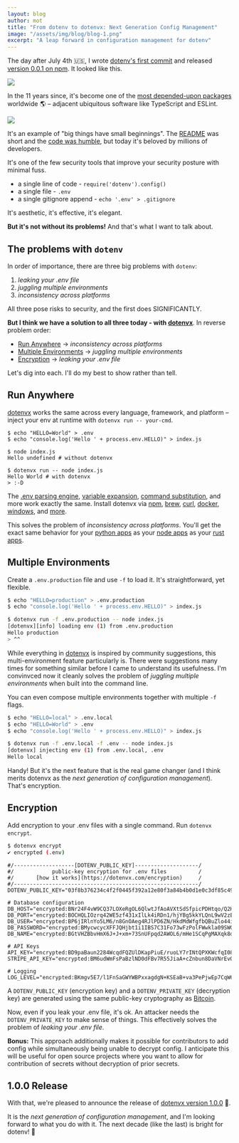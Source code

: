 ```yaml
---
layout: blog
author: mot
title: "From dotenv to dotenvx: Next Generation Config Management"
image: "/assets/img/blog/blog-1.png"
excerpt: "A leap forward in configuration management for dotenv"
---
```


The day after July 4th 🇺🇸, I wrote [dotenv's first commit](https://github.com/motdotla/dotenv/commit/71dabbf27b699fcb7a04714709cecfc6e78892b9) and released [version 0.0.1 on npm](https://www.npmjs.com/package/dotenv/v/0.0.1). It looked like this.

<img src="https://github.com/dotenvx/dotenvx/assets/3848/632a3bf4-50f4-4614-a0c2-12b2f6e64ccc"/>

In the 11 years since, it's become one of the [most depended-upon packages](https://gist.github.com/anvaka/8e8fa57c7ee1350e3491#top-1000-most-depended-upon-packages) worldwide 🌎 – adjacent ubiquitous software like TypeScript and ESLint.

<img src="https://github.com/dotenvx/dotenvx/assets/3848/3b93fa70-8204-4563-b5b5-a3a2dcfb3de3"/>

It's an example of "big things have small beginnings". The [README](https://github.com/motdotla/dotenv/commit/71dabbf27b699fcb7a04714709cecfc6e78892b9#diff-b335630551682c19a781afebcf4d07bf978fb1f8ac04c6bf87428ed5106870f5) was short and the [code was humble](https://github.com/motdotla/dotenv/commit/71dabbf27b699fcb7a04714709cecfc6e78892b9#diff-7934bf411fea192ad8cd69e0a12911648a2842cb0f2409a8fb67b41b7069d757), but today it's beloved by millions of developers.

It's one of the few security tools that improve your security posture with minimal fuss.

* a single line of code - `require('dotenv').config()`
* a single file - `.env`
* a single gitignore append - `echo '.env' > .gitignore`

It's aesthetic, it's effective, it's elegant.

**But it's not without its problems!** And that's what I want to talk about.

## The problems with `dotenv`

In order of importance, there are three big problems with `dotenv`:

1. *leaking your .env file*
2. *juggling multiple environments*
3. *inconsistency across platforms*

All three pose risks to security, and the first does SIGNIFICANTLY.

**But I think we have a solution to all three today - with [dotenvx](https://gitub.com/dotenvx/dotenvx)**. In reverse problem order:

* [Run Anywhere](https://github.com/dotenvx/dotenvx?tab=readme-ov-file#run-anywhere) -> *inconsistency across platforms*
* [Multiple Environments](https://github.com/dotenvx/dotenvx?tab=readme-ov-file#multiple-environments) -> *juggling multiple environments*
* [Encryption](https://github.com/dotenvx/dotenvx?tab=readme-ov-file#encryption) -> *leaking your .env file*

Let's dig into each. I'll do my best to show rather than tell.

## Run Anywhere

[dotenvx](https://github.com/dotenvx/dotenvx) works the same across every language, framework, and platform – inject your env at runtime with `dotenvx run -- your-cmd`.

```
$ echo "HELLO=World" > .env
$ echo "console.log('Hello ' + process.env.HELLO)" > index.js

$ node index.js
Hello undefined # without dotenvx

$ dotenvx run -- node index.js
Hello World # with dotenvx
> :-D
```

The [.env parsing engine](https://github.com/dotenvx/dotenvx/blob/6f5a91370437716c93ead3e4400d1ee46e2b77ef/src/lib/helpers/parseDecryptEvalExpand.js#L6), [variable expansion](https://github.com/dotenvx/dotenvx?tab=readme-ov-file#run-anywhere), [command substitution](https://github.com/dotenvx/dotenvx?tab=readme-ov-file#run-anywhere), and more work exactly the same. Install dotenvx via [npm](https://dotenvx.com/docs/install#npm), [brew](https://dotenvx.com/docs/install#brew), [curl](https://dotenvx.com/docs/install#shell), [docker](https://dotenvx.com/docs/install#docker), [windows](https://docs/install#windows), and [more](https://dotenvx.com/docs/install).

This solves the problem of *inconsistency across platforms*. You'll get the exact same behavior for your [python apps](https://dotenvx.com/docs/guides#python) as your [node apps](https://dotenvx.com/docs/guides#node-js) as your [rust apps](https://dotenvx.com/docs/guides#go).

## Multiple Environments

Create a `.env.production` file and use `-f` to load it. It's straightforward, yet flexible.

```sh
$ echo "HELLO=production" > .env.production
$ echo "console.log('Hello ' + process.env.HELLO)" > index.js

$ dotenvx run -f .env.production -- node index.js
[dotenvx][info] loading env (1) from .env.production
Hello production
> ^^
```

While everything in [dotenvx](https://github.com/dotenvx/dotenvx) is inspired by community suggestions, this multi-environment feature particularly is. There were suggestions many times for something similar before I came to understand its usefulness. I'm convinvced now it cleanly solves the problem of *juggling multiple environments* when built into the command line.

You can even compose multiple environments together with multiple `-f` flags.

```sh
$ echo "HELLO=local" > .env.local
$ echo "HELLO=World" > .env
$ echo "console.log('Hello ' + process.env.HELLO)" > index.js

$ dotenvx run -f .env.local -f .env -- node index.js
[dotenvx] injecting env (1) from .env.local, .env
Hello local
```

Handy! But it's the next feature that is the real game changer (and I think merits dotenvx as the *next generation of configuration management*). That's encryption.

## Encryption

Add encryption to your .env files with a single command. Run `dotenvx encrypt`.

```sh
$ dotenvx encrypt
✔ encrypted (.env)
```

```
#/-------------------[DOTENV_PUBLIC_KEY]--------------------/
#/            public-key encryption for .env files          /
#/       [how it works](https://dotenvx.com/encryption)     /
#/----------------------------------------------------------/
DOTENV_PUBLIC_KEY="03f8b376234c4f2f0445f392a12e80f3a84b4b0d1e0c3df85c494e45812653c22a"

# Database configuration
DB_HOST="encrypted:BNr24F4vW9CQ37LOXeRgOL6QlwtJfAoAVXtSdSfpicPDHtqo/Q2HekeCjAWrhxHy+VHAB3QTg4fk9VdIoncLIlu1NssFO6XQXN5fnIjXRmp5pAuw7xwqVXe/1lVukATjG0kXR4SHe45s4Tb6fEjs"
DB_PORT="encrypted:BOCHQLIOzrq42WE5zf431xIlLk4iRDn1/hjYBg5kkYLQnL9wV2zEsSyHKBfH3mQdv8w4+EhXiF4unXZi1nYqdjVp4/BbAr777ORjMzyE+3QN1ik1F2+W5DZHBF9Uwj69F4D7f8A="
DB_USER="encrypted:BP6jIRlnYo5LM6/n8GnOAeg4RJlPD6ZN/HkdMdWfgfbQBuZlo44idYzKApdy0znU3TSoF5rcppXIMkxFFuB6pS0U4HMG/jl46lPCswl3vLTQ7Gx5EMT6YwE6pfA88AM77/ebQZ6y0L5t"
DB_PASSWORD="encrypted:BMycwcycXFFJQHjbt1i1IBS7C31Fo73wFzPolFWwkla09SWGy3QU1rBvK0YwdQmbuJuztp9JhcNLuc0wUdlLZVHC4/E6q/K7oPULNPxC5K1LwW4YuX80Ngl6Oy13Twero864f2DXXTNb"
DB_NAME="encrypted:BGtVHZBbvHmX6J+J+xm+73SnUFpqd2AWOL6/mHe1SCqPgMAXqk8dbLgqmHiZSbw4D6VquaYtF9safGyucClAvGGMzgD7gdnXGB1YGGaPN7nTpJ4vE1nx8hi1bNtNCr5gEm7z+pdLq1IsH4vPSH4O7XBx"

# API Keys
API_KEY="encrypted:BD9paBaun2284WcqdFQZUlDKapPiuE/ruoLY7rINtQPXKWcfqI08vFAlCCmwBoJIvd2Nv3ACiSCA672wsKeJlFJTcRB6IRRJ+fPBuz2kvYlOiec7EzHTT8EVzSDydFun5R5ODfmN"
STRIPE_API_KEY="encrypted:BM6udWmFsPaBzlND0dFBv7R55JiaA+cZnbun8DaVNrEvO+8/k+lsXbZQ0bCPks8kUsdD2qrSp/tii0P8gVJ/gp+pdDuhdcJj91hxJ7nzSFf6h0ofRb38/2WHFhxg77XExxzui1s3w42Z"

# Logging
LOG_LEVEL="encrypted:BKmgv5E7/l1FnSaGWYWBPxxagdgN+KSEaB+va3PePjwEp7CqW6PlysrweZq49YTB5Fbc3UN/akLVn1RZ2AO4PyTVqgYYGBwerjpJiou9R2KluNV3T4j0bhsAkBochg3YpHcw3RX/"
```

A `DOTENV_PUBLIC_KEY` (encryption key) and a `DOTENV_PRIVATE_KEY` (decryption key) are generated using the same public-key cryptography as [Bitcoin](https://en.bitcoin.it/wiki/Secp256k1).

Now, even if you leak your .env file, it's ok. An attacker needs the `DOTENV_PRIVATE_KEY` to make sense of things. This effectively solves the problem of *leaking your .env file*.

**Bonus:** This approach additionally makes it possible for contributors to add config while simultaneously being unable to decrypt config. I anticipate this will be useful for open source projects where you want to allow for contribution of secrets without decryption of prior secrets.

## 1.0.0 Release

With that, we're pleased to announce the release of [dotenvx version 1.0.0](https://www.npmjs.com/package/@dotenvx/dotenvx) 🎉.

It is the *next generation of configuration management*, and I'm looking forward to what you do with it. The next decade (like the last) is bright for dotenv! 🌟
